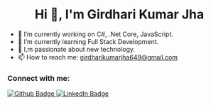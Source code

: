  <h1 align="center">Hi 👋, I'm Girdhari Kumar Jha</h1>

- 🔭 I’m currently working on C#, .Net Core, JavaScript. 
- 🌱 I’m currently learning Full Stack Development.
- 💬 I,m passionate about new technology.
- 📫 How to reach me: girdharikumarjha649@gmail.com
  
### Connect with me:
<div id="badges">
  <a href="https://github.com/girdharikjha">
    <img src="https://img.shields.io/badge/Github-white?style=for-the-badge&logo=Github&logoColor=black" alt="Github Badge"/>
  </a>
<a href="https://www.linkedin.com/in/girdhari-kumar-jha/">
    <img src="https://img.shields.io/badge/LinkedIn-blue?style=for-the-badge&logo=linkedin&logoColor=white" alt="LinkedIn Badge"/>
  </a>
